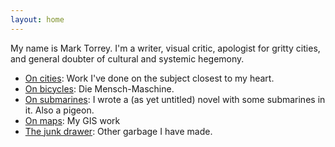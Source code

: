 ```yaml
---
layout: home
---
```


My name is Mark Torrey. I'm a writer, visual critic, apologist for gritty
cities, and general doubter of cultural and systemic hegemony. 

[//]: # (Consider that your one-line intro above might need some backing? Something like: more than a decade of experience)

* [On cities](cities/index.md): Work I've done on the subject closest to my heart.
* [On bicycles](bicycles/index.md): Die Mensch-Maschine.
* [On submarines](https://grannycart.net/by-sound-alone/): I wrote a (as yet untitled) novel with some submarines in it. Also a pigeon.
* [On maps](maps/): My GIS work
* [The junk drawer](junk-drawer/index.md): Other garbage I have made.



